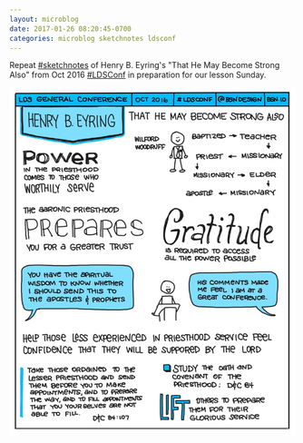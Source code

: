 ```yaml
---
layout: microblog
date: 2017-01-26 08:20:45-0700
categories: microblog sketchnotes ldsconf
---
```

Repeat [#sketchnotes](/categories/sketchnotes) of Henry B. Eyring's "That He May Become Strong Also" from Oct 2016 [#LDSConf](/categories/ldsconf) in preparation for our lesson Sunday.

![That He May Become Strong Also Sketchnotes](/images/microblog/201701260820.jpg)
